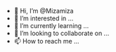 - 👋 Hi, I’m @Mizamiza
- 👀 I’m interested in ...
- 🌱 I’m currently learning ...
- 💞️ I’m looking to collaborate on ...
- 📫 How to reach me ...

<!---
Mizamiza/Mizamiza is a ✨ special ✨ repository because its `README.md` (this file) appears on your GitHub profile.
You can click the Preview link to take a look at your changes.
--->

